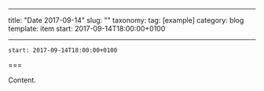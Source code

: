 
---
title: "Date 2017-09-14"
slug: ""
taxonomy:
tag: [example]
category: blog
template: item
start: 2017-09-14T18:00:00+0100

---

``start: 2017-09-14T18:00:00+0100``

===

Content.
